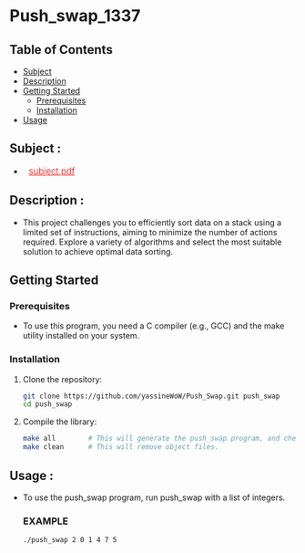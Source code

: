 # Push_swap_1337

## Table of Contents
- [Subject](#subject)
- [Description](#description)
- [Getting Started](#getting-started)
  - [Prerequisites](#prerequisites)
  - [Installation](#installation)
- [Usage](#usage)

## Subject :

- <a href="https://cdn.intra.42.fr/pdf/pdf/109749/en.subject.pdf" target="_blank" style="color: red; font-size: 15.5px; font-weight: 300; margin-left: 10px;"> subject.pdf </a>


## Description :
- This project challenges you to efficiently sort data on a stack using a limited set of instructions, aiming to minimize the number of actions required. Explore a variety of algorithms and select the most suitable solution to achieve optimal data sorting.

## Getting Started
### Prerequisites
- To use this program, you need a C compiler (e.g., GCC) and the make utility installed on your system.

### Installation
1. Clone the repository:
    ```bash
    git clone https://github.com/yassineWoW/Push_Swap.git push_swap
    cd push_swap
    ```
2. Compile the library:
    ```bash
    make all        # This will generate the push_swap program, and checker (bonus part).
    make clean      # This will remove object files.
    ```
## Usage :
- To use the push_swap program, run push_swap with a list of integers.
  
  ### EXAMPLE
  ```bash
  ./push_swap 2 0 1 4 7 5
   ```
